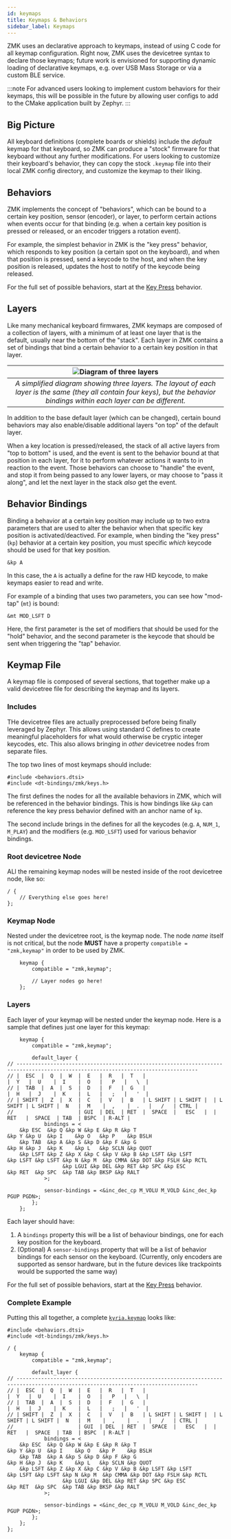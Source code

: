 ```yaml
---
id: keymaps
title: Keymaps & Behaviors
sidebar_label: Keymaps
---
```


ZMK uses an declarative approach to keymaps, instead of using C code for all keymap configuration.
Right now, ZMK uses the devicetree syntax to declare those keymaps; future work is envisioned for
supporting dynamic loading of declarative keymaps, e.g. over USB Mass Storage or via a custom BLE
service.

:::note
For advanced users looking to implement custom behaviors for their keymaps, this will be possible
in the future by allowing user configs to add to the CMake application built by Zephyr.
:::

## Big Picture

All keyboard definitions (complete boards or shields) include the _default_ keymap for that keyboard,
so ZMK can produce a "stock" firmware for that keyboard without any further modifications. 
For users looking to customize their keyboard's behavior, they can copy the stock `.keymap` file into their
local ZMK config directory, and customize the keymap to their liking.

## Behaviors

ZMK implements the concept of "behaviors", which can be bound to a certain key position, sensor (encoder),
or layer, to perform certain actions when events occur for that binding (e.g. when a certain key position
is pressed or released, or an encoder triggers a rotation event).

For example, the simplest behavior in ZMK is the "key press" behavior, which responds to key position
(a certain spot on the keyboard), and when that position is pressed, send a keycode to the host, and
when the key position is released, updates the host to notify of the keycode being released.

For the full set of possible behaviors, start at the [Key Press](/docs/behavior/key-press) behavior.

## Layers

Like many mechanical keyboard firmwares, ZMK keymaps are composed of a collection of layers, with a
minimum of at least one layer that is the default, usually near the bottom of the "stack". Each layer
in ZMK contains a set of bindings that bind a certain behavior to a certain key position in that layer.

|                                                   ![Diagram of three layers](../assets/features/keymaps/layer-diagram.png)                                                    |
| :---------------------------------------------------------------------------------------------------------------------------------------------------------------------------: |
| _A simplified diagram showing three layers. The layout of each layer is the same (they all contain four keys), but the behavior bindings within each layer can be different._ |

In addition to the base default layer (which can be changed), certain bound behaviors may also
enable/disable additional layers "on top" of the default layer.

When a key location is pressed/released, the stack of all active layers from "top to bottom" is used,
and the event is sent to the behavior bound at that position in each layer, for it to perform whatever
actions it wants to in reaction to the event. Those behaviors can choose to "handle" the event, and stop
it from being passed to any lower layers, or may choose to "pass it along", and let the next layer
in the stack _also_ get the event.

## Behavior Bindings

Binding a behavior at a certain key position may include up to two extra parameters that are used to
alter the behavior when that specific key position is activated/deactived. For example, when binding
the "key press" (`kp`) behavior at a certain key position, you must specific _which_ keycode should
be used for that key position.

```
&kp A
```

In this case, the `A` is actually a define for the raw HID keycode, to make keymaps easier to read and write.

For example of a binding that uses two parameters, you can see how "mod-tap" (`mt`) is bound:

```
&mt MOD_LSFT D
```

Here, the first parameter is the set of modifiers that should be used for the "hold" behavior, and the second
parameter is the keycode that should be sent when triggering the "tap" behavior.

## Keymap File

A keymap file is composed of several sections, that together make up a valid devicetree file for describing the keymap and its layers.

### Includes

THe devicetree files are actually preprocessed before being finally leveraged by Zephyr. This allows using standard C defines to create meaningful placeholders
for what would otherwise be cryptic integer keycodes, etc. This also allows bringing in _other_ devicetree nodes from separate files.

The top two lines of most keymaps should include:

```
#include <behaviors.dtsi>
#include <dt-bindings/zmk/keys.h>
```

The first defines the nodes for all the available behaviors in ZMK, which will be referenced in the behavior bindings. This is how bindings like `&kp` can reference the key press behavior defined with an anchor name of `kp`.

The second include brings in the defines for all the keycodes (e.g. `A`, `NUM_1`, `M_PLAY`) and the modifiers (e.g. `MOD_LSFT`) used for various behavior bindings.

### Root devicetree Node

ALl the remaining keymap nodes will be nested inside of the root devicetree node, like so:

```devicetree
/ {
    // Everything else goes here!
};
```

### Keymap Node

Nested under the devicetree root, is the keymap node. The node _name_ itself is not critical, but the node **MUST** have a property
`compatible = "zmk,keymap"` in order to be used by ZMK.

```
    keymap {
		compatible = "zmk,keymap";

        // Layer nodes go here!
	};
```

### Layers

Each layer of your keymap will be nested under the keymap node. Here is a sample
that defines just one layer for this keymap:

```
	keymap {
		compatible = "zmk,keymap";

		default_layer {
// ---------------------------------------------------------------------------------------------------------------------------------
// |  ESC  |  Q  |  W  |  E   |  R   |  T   |                                          |  Y   |  U    |  I    |  O   |   P   |   \  |
// |  TAB  |  A  |  S  |  D   |  F   |  G   |                                          |  H   |  J    |  K    |  L   |   ;   |   '  |
// | SHIFT |  Z  |  X  |  C   |  V   |  B   | L SHIFT | L SHIFT |  | L SHIFT | L SHIFT |  N   |  M    |  ,    |  .   |   /   | CTRL |
//                     | GUI  | DEL  | RET  |  SPACE  |   ESC   |  |   RET   |  SPACE  | TAB  | BSPC  | R-ALT |
			bindings = <
	&kp ESC  &kp Q &kp W &kp E &kp R &kp T                                            &kp Y &kp U  &kp I    &kp O   &kp P    &kp BSLH
	&kp TAB  &kp A &kp S &kp D &kp F &kp G                                            &kp H &kp J  &kp K    &kp L   &kp SCLN &kp QUOT
	&kp LSFT &kp Z &kp X &kp C &kp V &kp B &kp LSFT &kp LSFT        &kp LSFT &kp LSFT &kp N &kp M  &kp CMMA &kp DOT &kp FSLH &kp RCTL
	              &kp LGUI &kp DEL &kp RET &kp SPC &kp ESC            &kp RET  &kp SPC  &kp TAB &kp BKSP &kp RALT
			>;

			sensor-bindings = <&inc_dec_cp M_VOLU M_VOLD &inc_dec_kp PGUP PGDN>;
		};
    };
```

Each layer should have:

1. A `bindings` property this will be a list of behaviour bindings, one for each key position for the keyboard.
1. (Optional) A `sensor-bindings` property that will be a list of behavior bindings for each sensor on the keyboard. (Currently, only encoders are supported as sensor hardware, but in the future devices like trackpoints would be supported the same way)

For the full set of possible behaviors, start at the [Key Press](/docs/behavior/key-press) behavior.

### Complete Example

Putting this all together, a complete [`kyria.keymap`](https://github.com/zmkfirmware/zmk/blob/main/app/boards/shields/kyria/kyria.keymap) looks like:

```
#include <behaviors.dtsi>
#include <dt-bindings/zmk/keys.h>

/ {
	keymap {
		compatible = "zmk,keymap";

		default_layer {
// ---------------------------------------------------------------------------------------------------------------------------------
// |  ESC  |  Q  |  W  |  E   |  R   |  T   |                                          |  Y   |  U    |  I    |  O   |   P   |   \  |
// |  TAB  |  A  |  S  |  D   |  F   |  G   |                                          |  H   |  J    |  K    |  L   |   ;   |   '  |
// | SHIFT |  Z  |  X  |  C   |  V   |  B   | L SHIFT | L SHIFT |  | L SHIFT | L SHIFT |  N   |  M    |  ,    |  .   |   /   | CTRL |
//                     | GUI  | DEL  | RET  |  SPACE  |   ESC   |  |   RET   |  SPACE  | TAB  | BSPC  | R-ALT |
			bindings = <
	&kp ESC  &kp Q &kp W &kp E &kp R &kp T                                            &kp Y &kp U  &kp I    &kp O   &kp P    &kp BSLH
	&kp TAB  &kp A &kp S &kp D &kp F &kp G                                            &kp H &kp J  &kp K    &kp L   &kp SCLN &kp QUOT
	&kp LSFT &kp Z &kp X &kp C &kp V &kp B &kp LSFT &kp LSFT        &kp LSFT &kp LSFT &kp N &kp M  &kp CMMA &kp DOT &kp FSLH &kp RCTL
	              &kp LGUI &kp DEL &kp RET &kp SPC &kp ESC            &kp RET  &kp SPC  &kp TAB &kp BKSP &kp RALT
			>;

			sensor-bindings = <&inc_dec_cp M_VOLU M_VOLD &inc_dec_kp PGUP PGDN>;
		};
	};
};
```
